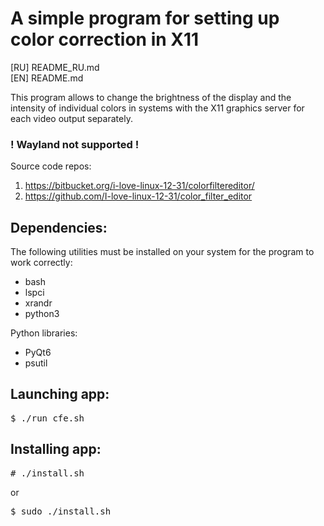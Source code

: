 # A simple program for setting up color correction in X11

[RU] README_RU.md<br>
[EN] README.md

This program allows to change the brightness of the display and the intensity of individual colors
in systems with the X11 graphics server for each video output separately.

### ! Wayland not supported !

Source code repos:
1. https://bitbucket.org/i-love-linux-12-31/colorfiltereditor/
2. https://github.com/I-love-linux-12-31/color_filter_editor


## Dependencies:
The following utilities must be installed on your system for the program to work correctly:
* bash
* lspci
* xrandr
* python3

Python libraries:
* PyQt6
* psutil

## Launching app:
<pre>$ ./run_cfe.sh</pre>

## Installing app:
<pre># ./install.sh</pre> or <pre>$ sudo ./install.sh</pre>

